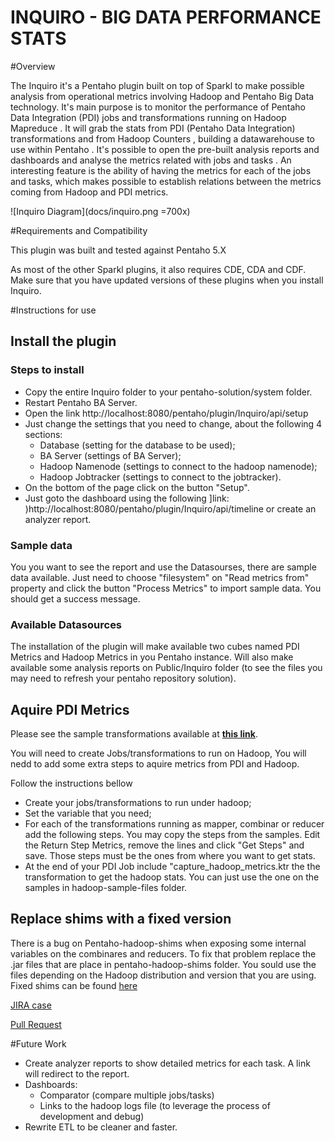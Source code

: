 INQUIRO - BIG DATA PERFORMANCE STATS
===


#Overview 

The Inquiro it's a Pentaho plugin built on top of Sparkl to make possible analysis from operational metrics involving Hadoop and Pentaho Big Data technology. It's main purpose is to monitor the performance of Pentaho Data Integration (PDI) jobs and transformations running on Hadoop Mapreduce . It will grab the stats from PDI (Pentaho Data Integration) transformations and from Hadoop Counters , building a datawarehouse to use within Pentaho . It's possible to open the pre-built analysis reports and dashboards and analyse the metrics related with jobs and tasks . An interesting feature is the ability of having the metrics for each of the jobs and tasks, which makes possible to establish relations between the metrics coming from Hadoop and PDI metrics. 

![Inquiro Diagram](docs/inquiro.png =700x)


#Requirements and Compatibility

This plugin was built and tested against Pentaho 5.X

As most of the other Sparkl plugins, it also requires CDE, CDA and CDF. Make sure that you have updated versions of these plugins when you install Inquiro.


#Instructions for use

## Install the plugin 

### Steps to install 

- Copy the entire Inquiro folder to your pentaho-solution/system folder. 
- Restart Pentaho BA Server. 
- Open the link http://localhost:8080/pentaho/plugin/Inquiro/api/setup
- Just change the settings that you need to change, about the following 4 sections:
	- Database (setting for the database to be used);
	- BA Server (settings of BA Server);
	- Hadoop Namenode (settings to connect to the hadoop namenode);
	- Hadoop Jobtracker (settings to connect to the jobtracker). 
- On the bottom of the page click on the button "Setup".
- Just goto the dashboard using the following ]link: )http://localhost:8080/pentaho/plugin/Inquiro/api/timeline or create an analyzer report.

### Sample data 

You you want to see the report and use the Datasourses, there are sample data available. Just need to choose "filesystem" on "Read metrics from" property and click the button "Process Metrics" to import sample data. You should get a success message.

### Available Datasources 

The installation of the plugin will make available two cubes named PDI Metrics and Hadoop Metrics in you Pentaho instance. Will also make available some analysis reports on Public/Inquiro folder (to see the files you may need to refresh your  pentaho repository solution).

## Aquire PDI Metrics 

Please see the sample transformations available at <b>[this link](https://github.com/mfgaspar/Inquiro-project/tree/master/hadoop_sample_files/get_hadoop_metrics)</b>.

You will need to create Jobs/transformations to run on Hadoop, You will nedd to add some extra steps to aquire metrics from PDI and Hadoop.

Follow the instructions bellow 
- Create your jobs/transformations to run under hadoop;
- Set the variable that you need;
- For each of the transformations running as mapper, combinar or reducer add the following steps. You may copy the steps from the samples. Edit the Return Step Metrics, remove the lines and click "Get Steps" and save. Those steps must be the ones from where you want to get stats. 
- At the end of your PDI Job include "capture_hadoop_metrics.ktr the the transformation to get the hadoop stats. You can just use the one on the samples in hadoop-sample-files folder. 

## Replace shims with a fixed version

There is a bug on Pentaho-hadoop-shims when exposing some internal variables on the combinares and reducers. To fix that problem replace the .jar files that are place in pentaho-hadoop-shims folder. You sould use the files depending on the Hadoop distribution and version that you are using. Fixed shims can be found [here](https://github.com/mfgaspar/Inquiro-project/tree/master/pentaho_hadoop_shims)

[JIRA case](http://jira.pentaho.com/browse/PDI-13557)

[Pull Request](https://github.com/mfgaspar/pentaho-hadoop-shims/commit/9c7ec2b934b4b832feacb9a97e13cd4b44994ec7)

#Future Work

- Create analyzer reports to show detailed metrics for each task. A link will redirect to the report. 
- Dashboards:
	- Comparator (compare multiple jobs/tasks)
	- Links to the hadoop logs file (to leverage the process of development and debug)
- Rewrite ETL to be cleaner and faster.
